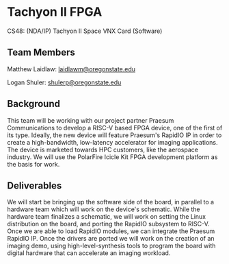 # Tachyon II FPGA
CS48: (NDA/IP) Tachyon II Space VNX Card (Software)

## Team Members
Matthew Laidlaw: laidlawm@oregonstate.edu

Logan Shuler:    shulerp@oregonstate.edu

## Background
This team will be working with our project partner Praesum Communications to develop a RISC-V based FPGA device, one of the first of its type. Ideally, the new device will feature Praesum's RapidIO IP in order to create a high-bandwidth, low-latency accelerator for imaging applications. The device is marketed towards HPC customers, like the aerospace industry. We will use the PolarFire Icicle Kit FPGA development platform as the basis for work.

## Deliverables
We will start be bringing up the software side of the board, in parallel to a hardware team which will work on the device's schematic. While the hardware team finalizes a schematic, we will work on setting the Linux distribution on the board, and porting the RapidIO subsystem to RISC-V. Once we are able to load RapidIO modules, we can integrate the Praesum RapidIO IP. Once the drivers are ported we will work on the creation of an imaging demo, using high-level-synthesis tools to program the board with digital hardware that can accelerate an imaging workload.
